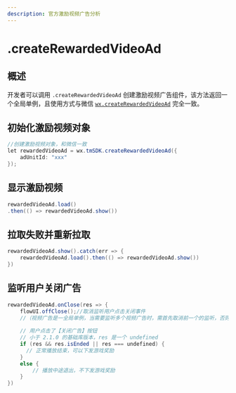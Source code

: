 ```yaml
---
description: 官方激励视频广告分析
---
```


# .createRewardedVideoAd

## 概述

开发者可以调用 `.createRewardedVideoAd` 创建激励视频广告组件，该方法返回一个全局单例，且使用方式与微信 [`wx.createRewardedVideoAd`](https://developers.weixin.qq.com/minigame/dev/api/ad/wx.createRewardedVideoAd.html) 完全一致。

## **初始化激励视频对象**

```java
//创建激励视频对象，和微信一致
let rewardedVideoAd = wx.tmSDK.createRewardedVideoAd({
    adUnitId: "xxx"
});
```

## **显示激励视频**

```java
rewardedVideoAd.load()
.then(() => rewardedVideoAd.show())
```

## **拉取失败并重新拉取**

```java
rewardedVideoAd.show().catch(err => {
    rewardedVideoAd.load().then(() => rewardedVideoAd.show())
})
```

## **监听用户关闭广告**

```java
rewardedVideoAd.onClose(res => {
    flowUI.offClose();//取消监听用户点击关闭事件
    //（视频广告是一全局单例，当需要监听多个视频广告时，需首先取消前一个的监听，否则下发奖励可能异常）
    
    // 用户点击了【关闭广告】按钮
    // 小于 2.1.0 的基础库版本，res 是一个 undefined
    if (res && res.isEnded || res === undefined) {
      // 正常播放结束，可以下发游戏奖励
    }
    else {
        // 播放中途退出，不下发游戏奖励
    }
})
```
